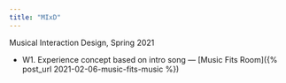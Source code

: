 ```yaml
---
title: "MIxD"
---
```

Musical Interaction Design, Spring 2021
* W1. Experience concept based on intro song — [Music Fits Room]({% post_url 2021-02-06-music-fits-music %})